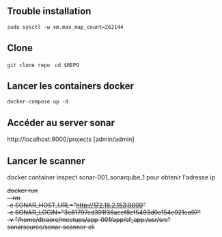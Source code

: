## Trouble installation

`sudo sysctl -w vm.max_map_count=262144`

## Clone

`git clone repo`
` cd $REPO`

## Lancer les containers docker

`docker-compose up -d`

## Accéder au server sonar

http://localhost:9000/projects [admin/admin]

## Lancer le scanner

docker container inspect sonar-001_sonarqube_1 pour obtenir l'adresse ip

~~docker run \
--rm \
-e SONAR_HOST_URL="http://172.18.2.153:9000" \
-e SONAR_LOGIN="3e81797cd391f36acef8cf5493d0e154c921ea97" \
-v "/home/dtraore/meetups/app-001/app/sf_app:/usr/src" \
sonarsource/sonar-scanner-cli~~

